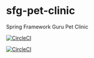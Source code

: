 # sfg-pet-clinic
Spring Framework Guru Pet Clinic


[![CircleCI](https://circleci.com/gh/JeroenAdmiraal1/sfg-pet-clinic.svg?style=svg&circle-token=<7a5e3824f092ff94c0aef041d3839088cf2687d3>)](https://circleci.com/gh/jeroenadmiraal1/sfg-pet-clinic)


[![CircleCI](https://circleci.com/gh/circleci/circleci-docs.svg?style=svg)](https://circleci.com/gh/circleci/circleci-docs)

